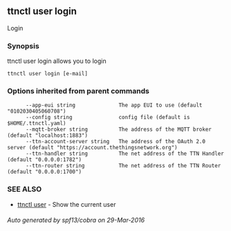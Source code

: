 ## ttnctl user login

Login

### Synopsis


ttnctl user login allows you to login

```
ttnctl user login [e-mail]
```

### Options inherited from parent commands

```
      --app-eui string              The app EUI to use (default "0102030405060708")
      --config string               config file (default is $HOME/.ttnctl.yaml)
      --mqtt-broker string          The address of the MQTT broker (default "localhost:1883")
      --ttn-account-server string   The address of the OAuth 2.0 server (default "https://account.thethingsnetwork.org")
      --ttn-handler string          The net address of the TTN Handler (default "0.0.0.0:1782")
      --ttn-router string           The net address of the TTN Router (default "0.0.0.0:1700")
```

### SEE ALSO
* [ttnctl user](ttnctl_user)	 - Show the current user

###### Auto generated by spf13/cobra on 29-Mar-2016
